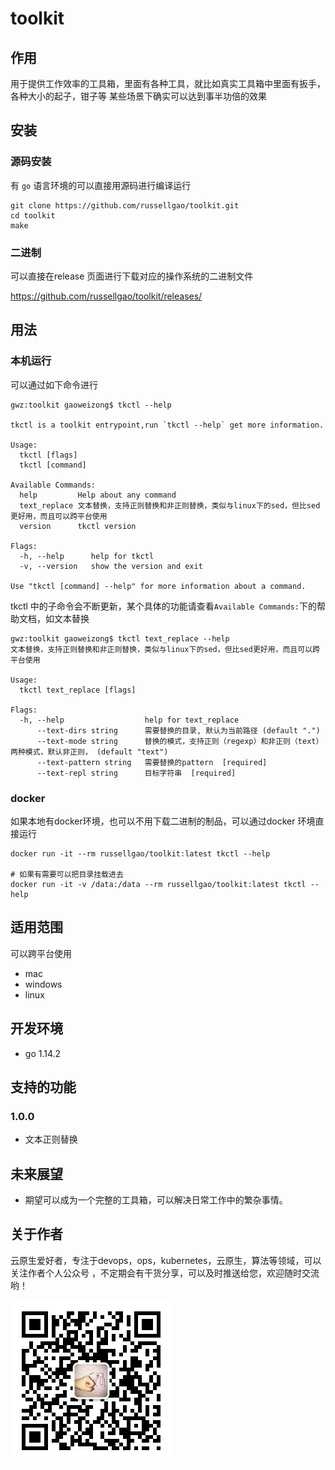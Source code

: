 # toolkit 

## 作用
用于提供工作效率的工具箱，里面有各种工具，就比如真实工具箱中里面有扳手，各种大小的起子，钳子等
某些场景下确实可以达到事半功倍的效果

## 安装
### 源码安装
有 `go` 语言环境的可以直接用源码进行编译运行

```
git clone https://github.com/russellgao/toolkit.git
cd toolkit
make
```

### 二进制
可以直接在release 页面进行下载对应的操作系统的二进制文件

https://github.com/russellgao/toolkit/releases/

## 用法
###  本机运行
可以通过如下命令进行
```
gwz:toolkit gaoweizong$ tkctl --help

tkctl is a toolkit entrypoint,run `tkctl --help` get more information.

Usage:
  tkctl [flags]
  tkctl [command]

Available Commands:
  help         Help about any command
  text_replace 文本替换，支持正则替换和非正则替换，类似与linux下的sed，但比sed更好用，而且可以跨平台使用
  version      tkctl version

Flags:
  -h, --help      help for tkctl
  -v, --version   show the version and exit

Use "tkctl [command] --help" for more information about a command.
```

tkctl 中的子命令会不断更新，某个具体的功能请查看`Available Commands:`下的帮助文档，如文本替换

```shell script
gwz:toolkit gaoweizong$ tkctl text_replace --help 
文本替换，支持正则替换和非正则替换，类似与linux下的sed，但比sed更好用，而且可以跨平台使用

Usage:
  tkctl text_replace [flags]

Flags:
  -h, --help                  help for text_replace
      --text-dirs string      需要替换的目录, 默认为当前路径 (default ".")
      --text-mode string      替换的模式，支持正则（regexp）和非正则（text）两种模式，默认非正则， (default "text")
      --text-pattern string   需要替换的pattern  [required]
      --text-repl string      目标字符串  [required]
```

### docker
如果本地有docker环境，也可以不用下载二进制的制品，可以通过docker 环境直接运行

```shell script
docker run -it --rm russellgao/toolkit:latest tkctl --help

# 如果有需要可以把目录挂载进去
docker run -it -v /data:/data --rm russellgao/toolkit:latest tkctl --help
```

## 适用范围
可以跨平台使用

- mac
- windows
- linux

## 开发环境
- go 1.14.2

## 支持的功能
### 1.0.0
- 文本正则替换


## 未来展望
- 期望可以成为一个完整的工具箱，可以解决日常工作中的繁杂事情。

## 关于作者
云原生爱好者，专注于devops，ops，kubernetes，云原生，算法等领域，可以关注作者个人公众号
，不定期会有干货分享，可以及时推送给您，欢迎随时交流哟！

![](russellgao.jpg)

